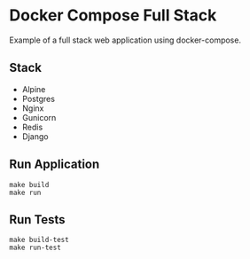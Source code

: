 Docker Compose Full Stack
=========================
Example of a full stack web application using docker-compose.

Stack
-----
* Alpine
* Postgres
* Nginx
* Gunicorn
* Redis
* Django

Run Application
---------------
```
make build
make run
```

Run Tests
---------
```
make build-test
make run-test
```
